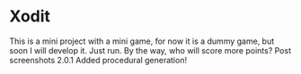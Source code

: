 # Xodit
This is a mini project with a mini game, for now it is a dummy game, but soon I will develop it. Just run. By the way, who will score more points? Post screenshots
2.0.1 Added procedural generation!
